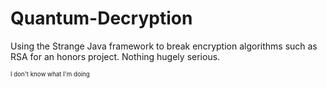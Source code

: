 # Quantum-Decryption
Using the Strange Java framework to break encryption algorithms such as RSA for an honors project. Nothing hugely serious.

<sup><sub>I don't know what I'm doing</sub></sup>
